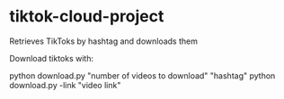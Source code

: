 # tiktok-cloud-project

Retrieves TikToks by hashtag and downloads them

Download tiktoks with:

python download.py "number of videos to download" "hashtag"
python download.py -link "video link"